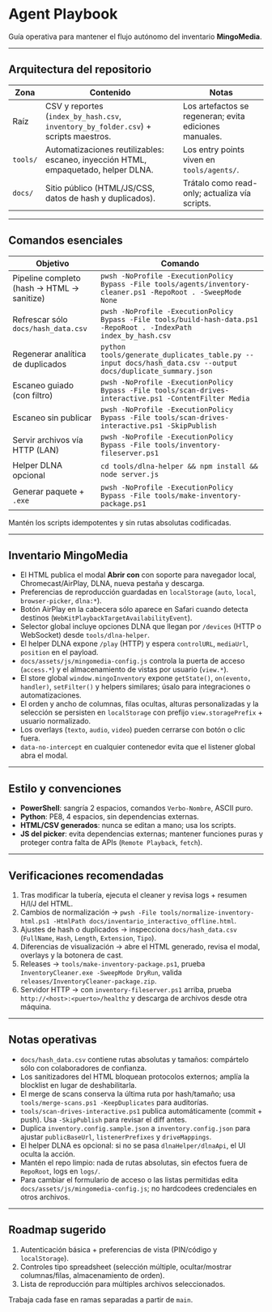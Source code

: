 # Agent Playbook

Guía operativa para mantener el flujo autónomo del inventario **MingoMedia**.

---

## Arquitectura del repositorio

| Zona | Contenido | Notas |
| --- | --- | --- |
| Raíz | CSV y reportes (`index_by_hash.csv`, `inventory_by_folder.csv`) + scripts maestros. | Los artefactos se regeneran; evita ediciones manuales. |
| `tools/` | Automatizaciones reutilizables: escaneo, inyección HTML, empaquetado, helper DLNA. | Los entry points viven en `tools/agents/`. |
| `docs/` | Sitio público (HTML/JS/CSS, datos de hash y duplicados). | Trátalo como read-only; actualiza vía scripts. |

---

## Comandos esenciales

| Objetivo | Comando |
| --- | --- |
| Pipeline completo (hash → HTML → sanitize) | `pwsh -NoProfile -ExecutionPolicy Bypass -File tools/agents/inventory-cleaner.ps1 -RepoRoot . -SweepMode None` |
| Refrescar sólo `docs/hash_data.csv` | `pwsh -NoProfile -ExecutionPolicy Bypass -File tools/build-hash-data.ps1 -RepoRoot . -IndexPath index_by_hash.csv` |
| Regenerar analítica de duplicados | `python tools/generate_duplicates_table.py --input docs/hash_data.csv --output docs/duplicate_summary.json` |
| Escaneo guiado (con filtro) | `pwsh -NoProfile -ExecutionPolicy Bypass -File tools/scan-drives-interactive.ps1 -ContentFilter Media` |
| Escaneo sin publicar | `pwsh -NoProfile -ExecutionPolicy Bypass -File tools/scan-drives-interactive.ps1 -SkipPublish` |
| Servir archivos vía HTTP (LAN) | `pwsh -NoProfile -ExecutionPolicy Bypass -File tools/inventory-fileserver.ps1` |
| Helper DLNA opcional | `cd tools/dlna-helper && npm install && node server.js` |
| Generar paquete + `.exe` | `pwsh -NoProfile -ExecutionPolicy Bypass -File tools/make-inventory-package.ps1` |

Mantén los scripts idempotentes y sin rutas absolutas codificadas.

---

## Inventario MingoMedia

- El HTML publica el modal **Abrir con** con soporte para navegador local, Chromecast/AirPlay, DLNA, nueva pestaña y descarga.
- Preferencias de reproducción guardadas en `localStorage` (`auto`, `local`, `browser-picker`, `dlna:*`).
- Botón AirPlay en la cabecera sólo aparece en Safari cuando detecta destinos (`WebKitPlaybackTargetAvailabilityEvent`).
- Selector global incluye opciones DLNA que llegan por `/devices` (HTTP o WebSocket) desde `tools/dlna-helper`.
- El helper DLNA expone `/play` (HTTP) y espera `controlURL`, `mediaUrl`, `position` en el payload.
- `docs/assets/js/mingomedia-config.js` controla la puerta de acceso (`access.*`) y el almacenamiento de vistas por usuario (`view.*`).
- El store global `window.mingoInventory` expone `getState()`, `on(evento, handler)`, `setFilter()` y helpers similares; úsalo para integraciones o automatizaciones.
- El orden y ancho de columnas, filas ocultas, alturas personalizadas y la selección se persisten en `localStorage` con prefijo `view.storagePrefix` + usuario normalizado.
- Los overlays (`texto`, `audio`, `video`) pueden cerrarse con botón o clic fuera.
- `data-no-intercept` en cualquier contenedor evita que el listener global abra el modal.

---

## Estilo y convenciones

- **PowerShell**: sangría 2 espacios, comandos `Verbo-Nombre`, ASCII puro.
- **Python**: PE8, 4 espacios, sin dependencias externas.
- **HTML/CSV generados**: nunca se editan a mano; usa los scripts.
- **JS del picker**: evita dependencias externas; mantener funciones puras y proteger contra falta de APIs (`Remote Playback`, `fetch`).

---

## Verificaciones recomendadas

1. Tras modificar la tubería, ejecuta el cleaner y revisa logs + resumen H/I/J del HTML.
2. Cambios de normalización → `pwsh -File tools/normalize-inventory-html.ps1 -HtmlPath docs/inventario_interactivo_offline.html`.
3. Ajustes de hash o duplicados → inspecciona `docs/hash_data.csv` (`FullName`, `Hash`, `Length`, `Extension`, `Tipo`).
4. Diferencias de visualización → abre el HTML generado, revisa el modal, overlays y la botonera de cast.
5. Releases → `tools/make-inventory-package.ps1`, prueba `InventoryCleaner.exe -SweepMode DryRun`, valida `releases/InventoryCleaner-package.zip`.
6. Servidor HTTP → con `inventory-fileserver.ps1` arriba, prueba `http://<host>:<puerto>/healthz` y descarga de archivos desde otra máquina.

---

## Notas operativas

- `docs/hash_data.csv` contiene rutas absolutas y tamaños: compártelo sólo con colaboradores de confianza.
- Los sanitizadores del HTML bloquean protocolos externos; amplía la blocklist en lugar de deshabilitarla.
- El merge de scans conserva la última ruta por hash/tamaño; usa `tools/merge-scans.ps1 -KeepDuplicates` para auditorías.
- `tools/scan-drives-interactive.ps1` publica automáticamente (commit + push). Usa `-SkipPublish` para revisar el diff antes.
- Duplica `inventory.config.sample.json` a `inventory.config.json` para ajustar `publicBaseUrl`, `listenerPrefixes` y `driveMappings`.
- El helper DLNA es opcional: si no se pasa `dlnaHelper/dlnaApi`, el UI oculta la acción.
- Mantén el repo limpio: nada de rutas absolutas, sin efectos fuera de `RepoRoot`, logs en `logs/`.
- Para cambiar el formulario de acceso o las listas permitidas edita `docs/assets/js/mingomedia-config.js`; no hardcodees credenciales en otros archivos.

---

## Roadmap sugerido

1. Autenticación básica + preferencias de vista (PIN/código y `localStorage`).
2. Controles tipo spreadsheet (selección múltiple, ocultar/mostrar columnas/filas, almacenamiento de orden).
3. Lista de reproducción para múltiples archivos seleccionados.

Trabaja cada fase en ramas separadas a partir de `main`.

